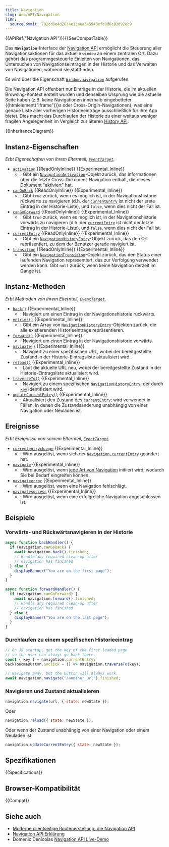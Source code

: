 ```yaml
---
title: Navigation
slug: Web/API/Navigation
l10n:
  sourceCommit: 702cd9e4d2834e13aea345943efc8d0c03d92ec9
---
```


{{APIRef("Navigation API")}}{{SeeCompatTable}}

Das **`Navigation`**-Interface der [Navigation API](/de/docs/Web/API/Navigation_API) ermöglicht die Steuerung aller Navigationsaktionen für das aktuelle `window` an einem zentralen Ort. Dazu gehört das programmgesteuerte Einleiten von Navigationen, das Untersuchen von Navigationseinträgen in der Historie und das Verwalten von Navigationen, während sie stattfinden.

Es wird über die Eigenschaft [`Window.navigation`](/de/docs/Web/API/Window/navigation) aufgerufen.

Die Navigation API offenbart nur Einträge in der Historie, die im aktuellen Browsing-Kontext erstellt wurden und denselben Ursprung wie die aktuelle Seite haben (z.B. keine Navigationen innerhalb eingebetteter {{htmlelement("iframe")}}s oder Cross-Origin-Navigationen), was eine genaue Liste aller vorherigen Historieeinträge ausschließlich für Ihre App bietet. Dies macht das Durchlaufen der Historie zu einer weitaus weniger fragilen Angelegenheit im Vergleich zur älteren [History API](/de/docs/Web/API/History_API).

{{InheritanceDiagram}}

## Instanz-Eigenschaften

_Erbt Eigenschaften von ihrem Elternteil, [`EventTarget`](/de/docs/Web/API/EventTarget)._

- [`activation`](/de/docs/Web/API/Navigation/activation) {{ReadOnlyInline}} {{Experimental_Inline}}
  - : Gibt ein [`NavigationActivation`](/de/docs/Web/API/NavigationActivation)-Objekt zurück, das Informationen über die letzte Cross-Dokument-Navigation enthält, die dieses Dokument "aktiviert" hat.
- [`canGoBack`](/de/docs/Web/API/Navigation/canGoBack) {{ReadOnlyInline}} {{Experimental_Inline}}
  - : Gibt `true` zurück, wenn es möglich ist, in der Navigationshistorie rückwärts zu navigieren
    (d.h. der [`currentEntry`](/de/docs/Web/API/Navigation/currentEntry) ist nicht der erste Eintrag in der Historie-Liste),
    und `false`, wenn dies nicht der Fall ist.
- [`canGoForward`](/de/docs/Web/API/Navigation/canGoForward) {{ReadOnlyInline}} {{Experimental_Inline}}
  - : Gibt `true` zurück, wenn es möglich ist, in der Navigationshistorie vorwärts zu navigieren
    (d.h. der [`currentEntry`](/de/docs/Web/API/Navigation/currentEntry) ist nicht der letzte Eintrag in der Historie-Liste),
    und `false`, wenn dies nicht der Fall ist.
- [`currentEntry`](/de/docs/Web/API/Navigation/currentEntry) {{ReadOnlyInline}} {{Experimental_Inline}}
  - : Gibt ein [`NavigationHistoryEntry`](/de/docs/Web/API/NavigationHistoryEntry)-Objekt zurück, das den Ort repräsentiert, zu dem der Benutzer gerade navigiert ist.
- [`transition`](/de/docs/Web/API/Navigation/transition) {{ReadOnlyInline}} {{Experimental_Inline}}
  - : Gibt ein [`NavigationTransition`](/de/docs/Web/API/NavigationTransition)-Objekt zurück, das den Status einer laufenden Navigation repräsentiert,
    das zur Verfolgung verwendet werden kann. Gibt `null` zurück, wenn keine Navigation derzeit im Gange ist.

## Instanz-Methoden

_Erbt Methoden von ihrem Elternteil, [`EventTarget`](/de/docs/Web/API/EventTarget)._

- [`back()`](/de/docs/Web/API/Navigation/back) {{Experimental_Inline}}
  - : Navigiert um einen Eintrag in der Navigationshistorie rückwärts.
- [`entries()`](/de/docs/Web/API/Navigation/entries) {{Experimental_Inline}}
  - : Gibt ein Array von [`NavigationHistoryEntry`](/de/docs/Web/API/NavigationHistoryEntry)-Objekten zurück, die alle existierenden Historieeinträge repräsentieren.
- [`forward()`](/de/docs/Web/API/Navigation/forward) {{Experimental_Inline}}
  - : Navigiert um einen Eintrag in der Navigationshistorie vorwärts.
- [`navigate()`](/de/docs/Web/API/Navigation/navigate) {{Experimental_Inline}}
  - : Navigiert zu einer spezifischen URL, wobei der bereitgestellte Zustand in der Historie-Eintragsliste aktualisiert wird.
- [`reload()`](/de/docs/Web/API/Navigation/reload) {{Experimental_Inline}}
  - : Lädt die aktuelle URL neu, wobei der bereitgestellte Zustand in der Historie-Eintragsliste aktualisiert wird.
- [`traverseTo()`](/de/docs/Web/API/Navigation/traverseTo) {{Experimental_Inline}}
  - : Navigiert zu einem spezifischen [`NavigationHistoryEntry`](/de/docs/Web/API/NavigationHistoryEntry), der durch [`key`](/de/docs/Web/API/NavigationHistoryEntry/key) identifiziert wird.
- [`updateCurrentEntry()`](/de/docs/Web/API/Navigation/updateCurrentEntry) {{Experimental_Inline}}
  - : Aktualisiert den Zustand des [`currentEntry`](/de/docs/Web/API/Navigation/currentEntry); wird verwendet
    in Fällen, in denen die Zustandsänderung unabhängig von einer Navigation oder Neuladen ist.

## Ereignisse

_Erbt Ereignisse von seinem Elternteil, [`EventTarget`](/de/docs/Web/API/EventTarget)._

- [`currententrychange`](/de/docs/Web/API/Navigation/currententrychange_event) {{Experimental_Inline}}
  - : Wird ausgelöst, wenn sich der [`Navigation.currentEntry`](/de/docs/Web/API/Navigation/currentEntry) geändert hat.
- [`navigate`](/de/docs/Web/API/Navigation/navigate_event) {{Experimental_Inline}}
  - : Wird ausgelöst, wenn [jede Art von Navigation](https://github.com/WICG/navigation-api#appendix-types-of-navigations) initiiert wird, wodurch Sie bei Bedarf eingreifen können.
- [`navigateerror`](/de/docs/Web/API/Navigation/navigateerror_event) {{Experimental_Inline}}
  - : Wird ausgelöst, wenn eine Navigation fehlschlägt.
- [`navigatesuccess`](/de/docs/Web/API/Navigation/navigatesuccess_event) {{Experimental_Inline}}
  - : Wird ausgelöst, wenn eine erfolgreiche Navigation abgeschlossen ist.

## Beispiele

### Vorwärts- und Rückwärtsnavigieren in der Historie

```js
async function backHandler() {
  if (navigation.canGoBack) {
    await navigation.back().finished;
    // Handle any required clean-up after
    // navigation has finished
  } else {
    displayBanner("You are on the first page");
  }
}

async function forwardHandler() {
  if (navigation.canGoForward) {
    await navigation.forward().finished;
    // Handle any required clean-up after
    // navigation has finished
  } else {
    displayBanner("You are on the last page");
  }
}
```

### Durchlaufen zu einem spezifischen Historieeintrag

```js
// On JS startup, get the key of the first loaded page
// so the user can always go back there.
const { key } = navigation.currentEntry;
backToHomeButton.onclick = () => navigation.traverseTo(key);

// Navigate away, but the button will always work.
await navigation.navigate("/another_url").finished;
```

### Navigieren und Zustand aktualisieren

```js
navigation.navigate(url, { state: newState });
```

Oder

```js
navigation.reload({ state: newState });
```

Oder wenn der Zustand unabhängig von einer Navigation oder einem Neuladen ist:

```js
navigation.updateCurrentEntry({ state: newState });
```

## Spezifikationen

{{Specifications}}

## Browser-Kompatibilität

{{Compat}}

## Siehe auch

- [Moderne clientseitige Routenerstellung: die Navigation API](https://developer.chrome.com/docs/web-platform/navigation-api/)
- [Navigation API Erklärung](https://github.com/WICG/navigation-api/blob/main/README.md)
- Domenic Denicolas [Navigation API Live-Demo](https://gigantic-honored-octagon.glitch.me/)
